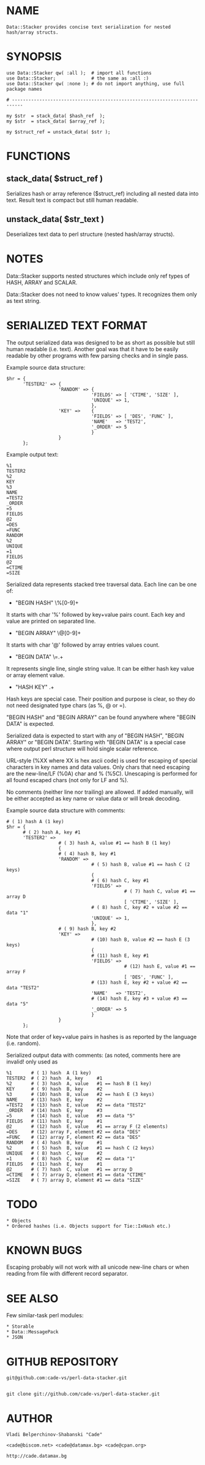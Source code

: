 

# NAME

    Data::Stacker provides concise text serialization for nested hash/array structs.

# SYNOPSIS

    use Data::Stacker qw( :all );  # import all functions
    use Data::Stacker;             # the same as :all :) 
    use Data::Stacker qw( :none ); # do not import anything, use full package names

    # --------------------------------------------------------------------------

    my $str  = stack_data( $hash_ref  );
    my $str  = stack_data( $array_ref );

    my $struct_ref = unstack_data( $str );

# FUNCTIONS

## stack\_data( $struct\_ref )

Serializes hash or array reference ($struct\_ref) including all nested data
into text. Result text is compact but still human readable.

## unstack\_data( $str\_text )

Deserializes text data to perl structure (nested hash/array structs).

# NOTES

Data::Stacker supports nested structures which include only ref types of
HASH, ARRAY and SCALAR.

Data::Stacker does not need to know values' types. It recognizes them only as
text string.

# SERIALIZED TEXT FORMAT

The output serialized data was designed to be as short as possible but still
human readable (i.e. text). Another goal was that it have to be easily readable
by other programs with few parsing checks and in single pass.

Example source data structure:

    $hr = {
          'TESTER2' => {
                       'RANDOM' => {
                                   'FIELDS' => [ 'CTIME', 'SIZE' ],
                                   'UNIQUE' => 1,
                                   },
                       'KEY' =>    {
                                   'FIELDS' => [ 'DES', 'FUNC' ],
                                   'NAME'   => 'TEST2',
                                   '_ORDER' => 5
                                   }
                       }
          };
          

Example output text:

    %1
    TESTER2
    %2
    KEY
    %3
    NAME
    =TEST2
    _ORDER
    =5
    FIELDS
    @2
    =DES
    =FUNC
    RANDOM
    %2
    UNIQUE
    =1
    FIELDS
    @2
    =CTIME
    =SIZE



Serialized data represents stacked tree traversal data. Each line can be one
of:

- "BEGIN HASH"  \\%\[0-9\]+

It starts with char '%' followed by key+value pairs count. Each key and value
are printed on separated line.

- "BEGIN ARRAY"  \\@\[0-9\]+

It starts with char '@' followed by array entries values count.

- "BEGIN DATA"  \\=.+

It represents single line, single string value. It can be either hash key 
value or array element value.

- "HASH KEY"  .+

Hash keys are special case. Their position and purpose is clear, so they do
not need designated type chars (as %, @ or =).

"BEGIN HASH" and "BEGIN ARRAY" can be found anywhere where "BEGIN DATA" is 
expected. 

Serialized data is expected to start with any of "BEGIN HASH", "BEGIN ARRAY" 
or "BEGIN DATA". Starting with "BEGIN DATA" is a special case where output
perl structure will hold single scalar reference.

URL-style (%XX where XX is hex ascii code) is used for escaping of special 
characters in key names and data values. Only chars that need escaping  
are the new-line/LF (%0A) char and % (%5C). Unescaping is performed for all
found escaped chars (not only for LF and %).

No comments (neither line nor trailing) are allowed. If added manually, will
be either accepted as key name or value data or will break decoding.

Example source data structure with comments:

    # ( 1) hash A (1 key)
    $hr = { 
          # ( 2) hash A, key #1
          'TESTER2' => 
                       # ( 3) hash A, value #1 == hash B (1 key)
                       {
                       # ( 4) hash B, key #1
                       'RANDOM' => 
                                   # ( 5) hash B, value #1 == hash C (2 keys)
                                   {
                                   # ( 6) hash C, key #1
                                   'FIELDS' => 
                                               # ( 7) hash C, value #1 == array D
                                               [ 'CTIME', 'SIZE' ],
                                   # ( 8) hash C, key #2 + value #2 == data "1"
                                   'UNIQUE' => 1,
                                   },
                       # ( 9) hash B, key #2
                       'KEY' =>    
                                   # (10) hash B, value #2 == hash E (3 keys)
                                   {
                                   # (11) hash E, key #1
                                   'FIELDS' => 
                                               # (12) hash E, value #1 == array F
                                               [ 'DES', 'FUNC' ],
                                   # (13) hash E, key #2 + value #2 == data "TEST2"
                                   'NAME'   => 'TEST2',
                                   # (14) hash E, key #3 + value #3 == data "5"
                                   '_ORDER' => 5
                                   }
                       }
          };

Note that order of key+value pairs in hashes is as reported by the language
(i.e. random).

Serialized output data with comments:
(as noted, comments here are invalid! only used as 

    %1       # ( 1) hash  A (1 key)
    TESTER2  # ( 2) hash  A, key     #1
    %2       # ( 3) hash  A, value   #1 == hash B (1 key)
    KEY      # ( 9) hash  B, key     #2
    %3       # (10) hash  B, value   #2 == hash E (3 keys)
    NAME     # (13) hash  E, key     #2
    =TEST2   # (13) hash  E, value   #2 == data "TEST2"
    _ORDER   # (14) hash  E, key     #3
    =5       # (14) hash  E, value   #3 == data "5"
    FIELDS   # (11) hash  E, key     #1
    @2       # (12) hash  E, value   #1 == array F (2 elements)
    =DES     # (12) array F, element #2 == data "DES"
    =FUNC    # (12) array F, element #2 == data "DES"
    RANDOM   # ( 4) hash  B, key     #1
    %2       # ( 5) hash  B, value   #1 == hash C (2 keys)
    UNIQUE   # ( 8) hash  C, key     #2
    =1       # ( 8) hash  C, value   #2 == data "1"
    FIELDS   # (11) hash  E, key     #1
    @2       # ( 7) hash  C, value   #1 == array D
    =CTIME   # ( 7) array D, element #1 == data "CTIME"
    =SIZE    # ( 7) array D, element #1 == data "SIZE"

# TODO

    * Objects
    * Ordered hashes (i.e. Objects support for Tie::IxHash etc.)  

# KNOWN BUGS

Escaping probably will not work with all unicode new-line chars or when 
reading from file with different record separator.

# SEE ALSO

Few similar-task perl modules:

    * Storable
    * Data::MessagePack
    * JSON

# GITHUB REPOSITORY

    git@github.com:cade-vs/perl-data-stacker.git
    

    git clone git://github.com/cade-vs/perl-data-stacker.git
    

# AUTHOR

    Vladi Belperchinov-Shabanski "Cade"

    <cade@biscom.net> <cade@datamax.bg> <cade@cpan.org>

    http://cade.datamax.bg
